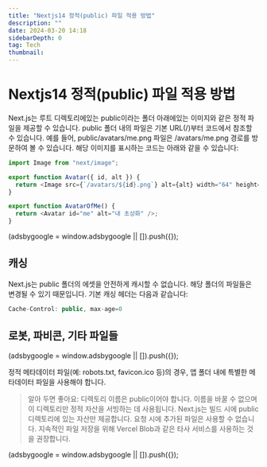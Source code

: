 ```yaml
---
title: "Nextjs14 정적(public) 파일 적용 방법"
description: ""
date: 2024-03-20 14:18
sidebarDepth: 0
tag: Tech
thumbnail:
---
```


# Nextjs14 정적(public) 파일 적용 방법

Next.js는 루트 디렉토리에있는 public이라는 폴더 아래에있는 이미지와 같은 정적 파일을 제공할 수 있습니다. public 폴더 내의 파일은 기본 URL(/)부터 코드에서 참조할 수 있습니다.
예를 들어, public/avatars/me.png 파일은 /avatars/me.png 경로를 방문하여 볼 수 있습니다. 해당 이미지를 표시하는 코드는 아래와 같을 수 있습니다:

```js
import Image from "next/image";

export function Avatar({ id, alt }) {
  return <Image src={`/avatars/${id}.png`} alt={alt} width="64" height="64" />;
}

export function AvatarOfMe() {
  return <Avatar id="me" alt="내 초상화" />;
}
```

<!-- ui-log 수평형 -->

<ins class="adsbygoogle"
      style="display:block"
      data-ad-client="ca-pub-4877378276818686"
      data-ad-slot="9743150776"
      data-ad-format="auto"
      data-full-width-responsive="true"></ins>
<component is="script">
(adsbygoogle = window.adsbygoogle || []).push({});
</component>

## 캐싱

Next.js는 public 폴더의 에셋을 안전하게 캐시할 수 없습니다. 해당 폴더의 파일들은 변경될 수 있기 때문입니다. 기본 캐싱 헤더는 다음과 같습니다:

```js
Cache-Control: public, max-age=0
```

## 로봇, 파비콘, 기타 파일들

<!-- ui-log 수평형 -->

<ins class="adsbygoogle"
      style="display:block"
      data-ad-client="ca-pub-4877378276818686"
      data-ad-slot="9743150776"
      data-ad-format="auto"
      data-full-width-responsive="true"></ins>
<component is="script">
(adsbygoogle = window.adsbygoogle || []).push({});
</component>

정적 메타데이터 파일(예: robots.txt, favicon.ico 등)의 경우, 앱 폴더 내에 특별한 메타데이터 파일을 사용해야 합니다.

> 알아 두면 좋아요:
> 디렉토리 이름은 public이어야 합니다. 이름을 바꿀 수 없으며 이 디렉토리만 정적 자산을 서빙하는 데 사용됩니다.
> Next.js는 빌드 시에 public 디렉토리에 있는 자산만 제공합니다. 요청 시에 추가된 파일은 사용할 수 없습니다. 지속적인 파일 저장을 위해 Vercel Blob과 같은 타사 서비스를 사용하는 것을 권장합니다.

<!-- ui-log 수평형 -->

<ins class="adsbygoogle"
      style="display:block"
      data-ad-client="ca-pub-4877378276818686"
      data-ad-slot="9743150776"
      data-ad-format="auto"
      data-full-width-responsive="true"></ins>
<component is="script">
(adsbygoogle = window.adsbygoogle || []).push({});
</component>
